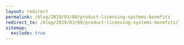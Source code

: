 ```yaml
---
layout: redirect
permalink: /blog/2019/03/08/product-licensing-systems-benefits
redirect_to: /blog/2019/03/08/product-licensing-systems-benefits/
sitemap:
  exclude: true
---
```

